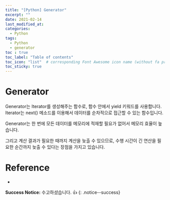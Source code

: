 ```yaml
---
title: "[Python] Generator"
excerpt: ""
date: 2021-02-14
last_modified_at: 
categories:
  - Python
tags:
  - Python
  - generator
toc : true
toc_label: "Table of contents"
toc_icon: "list"  # corresponding Font Awesome icon name (without fa prefix)
toc_sticky: true
---
```


# Generator

Generator는 Iterator를 생성해주는 함수로, 함수 안에서 yield 키워드를 사용합니다. Iterator는 next() 메소드를 이용해서 데이터를 순차적으로 접근할 수 있는 함수입니다.  

Generator는 한 번에 모든 데이터를 메모리에 적재할 필요가 없어서 메모리 효율이 높습니다.  

그리고 계산 결과가 필요한 때까지 계산을 늦출 수 있으므로, 수행 시간이 긴 연산을 필요한 순간까지 늦출 수 있다는 장점을 가지고 있습니다.  


# Reference

- 

**Success Notice:**
수고하셨습니다. :+1:
{: .notice--success}